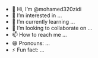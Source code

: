 - 👋 Hi, I’m @mohamed320zidi
- 👀 I’m interested in ...
- 🌱 I’m currently learning ...
- 💞️ I’m looking to collaborate on ...
- 📫 How to reach me ...
- 😄 Pronouns: ...
- ⚡ Fun fact: ...

<!---
mohamed320zidi/mohamed320zidi is a ✨ special ✨ repository because its `README.md` (this file) appears on your GitHub profile.
You can click the Preview link to take a look at your changes.
--->
